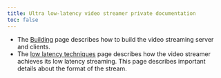 ```yaml
---
title: Ultra low-latency video streamer private documentation
toc: false
---
```



 - The [Building](./Building.md) page describes how to build the video streaming server and clients.
 - The [low latency techniques](./Latency.md) page describes how the video streamer achieves its low latency streaming.
   This page describes important details about the format of the stream.
